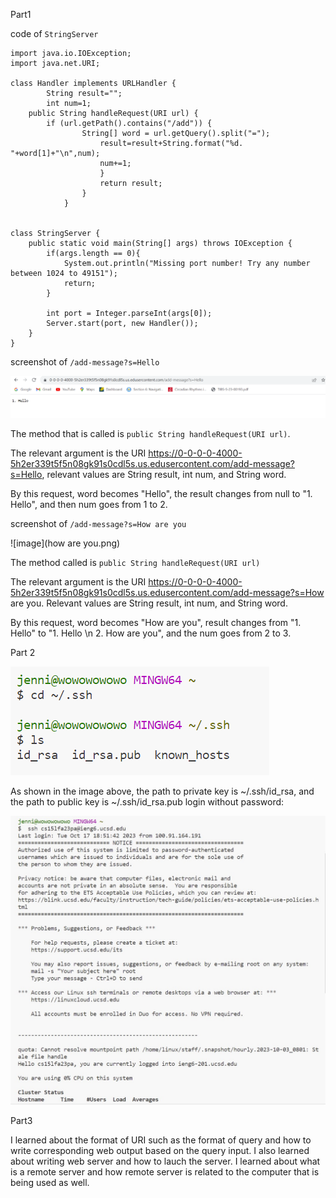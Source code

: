 Part1

code of ```StringServer```
```
import java.io.IOException;
import java.net.URI;

class Handler implements URLHandler {
        String result="";
        int num=1;
    public String handleRequest(URI url) {
        if (url.getPath().contains("/add")) {
                String[] word = url.getQuery().split("=");
                    result=result+String.format("%d. "+word[1]+"\n",num);
                    num+=1;
                    }
                    return result;
                }
            }


class StringServer {
    public static void main(String[] args) throws IOException {
        if(args.length == 0){
            System.out.println("Missing port number! Try any number between 1024 to 49151");
            return;
        }

        int port = Integer.parseInt(args[0]);
        Server.start(port, new Handler());
    }
}
```
screenshot of ```/add-message?s=Hello```

![image](hello.png)

The method that is called is ```public String handleRequest(URI url)```.

The relevant argument is the URI https://0-0-0-0-4000-5h2er339t5f5n08gk91s0cdl5s.us.edusercontent.com/add-message?s=Hello, relevant values are String result, int num, and String word. 

By this request, word becomes "Hello", the result changes from null to "1. Hello", and then num goes from 1 to 2.

screenshot of ```/add-message?s=How are you```

![image](how are you.png)

The method called is ```public String handleRequest(URI url)```

The relevant argument is the URI https://0-0-0-0-4000-5h2er339t5f5n08gk91s0cdl5s.us.edusercontent.com/add-message?s=How are you. Relevant values are String result, int num, and String word.

By this request, word becomes "How are you", result changes from "1. Hello" to "1. Hello \n 2. How are you", and the num goes from 2 to 3.

Part 2

![image](path.png)

As shown in the image above, the path to private key is ~/.ssh/id_rsa, and the path to public key is ~/.ssh/id_rsa.pub
login without password:

![image](login.jpg)

Part3

I learned about the format of URI such as the format of query and how to write corresponding web output based on the query input. I also learned about writing web server and how to lauch the server. I learned about what is a remote server and how remote server is related to the computer that is being used as well. 

